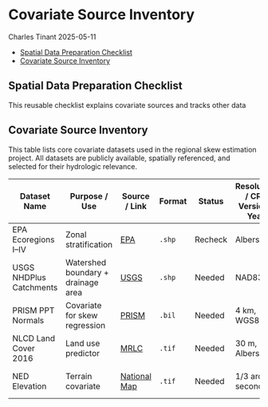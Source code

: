 Covariate Source Inventory
================
Charles Tinant
2025-05-11

- [Spatial Data Preparation
  Checklist](#spatial-data-preparation-checklist)
- [Covariate Source Inventory](#covariate-source-inventory)

## Spatial Data Preparation Checklist

This reusable checklist explains covariate sources and tracks other data

## Covariate Source Inventory

This table lists core covariate datasets used in the regional skew
estimation project. All datasets are publicly available, spatially
referenced, and selected for their hydrologic relevance.

| Dataset Name | Purpose / Use | Source / Link | Format | Status | Resolution / CRS Version / Year | Priority | Download Date | Filename Prefix | Notes |  |
|----|----|----|----|----|----|----|----|----|----|----|
| EPA Ecoregions I–IV | Zonal stratification | [EPA](https://www.epa.gov/eco-research) | `.shp` | Recheck | Albers | Check | core | check | epa_ecoregions | Used for aggregation |
| USGS NHDPlus Catchments | Watershed boundary + drainage area | [USGS](https://www.usgs.gov/) | `.shp` | Needed | NAD83 | V2 or HR | core |  | nhd_catchments | Use V2 or HR variant |
| PRISM PPT Normals | Covariate for skew regression | [PRISM](https://prism.oregonstate.edu) | `.bil` | Needed | 4 km, WGS84 | 1981–2010 | core |  | prism_ppt_normals | Download monthly + annual |
| NLCD Land Cover 2016 | Land use predictor | [MRLC](https://www.mrlc.gov/) | `.tif` | Needed | 30 m, Albers | 2016 | core |  | nlcd_landcover_2021 | Clip to HUC region |
| NED Elevation | Terrain covariate | [National Map](https://apps.nationalmap.gov/) | `.tif` | Needed | 1/3 arc-second | 2020+ | core |  | ned_elevation | Reproject to match others |

